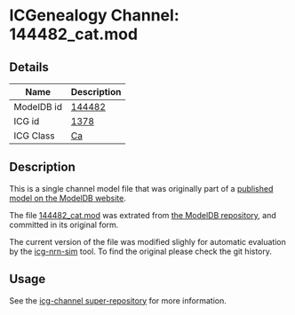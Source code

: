 # ICGenealogy Channel: 144482\_cat.mod

## Details

Name | Description
---- | -----------
ModelDB id | [144482](http://senselab.med.yale.edu/ModelDB/ShowModel.cshtml?model=144482)
ICG id | [1378](http://icg.neurotheory.ox.ac.uk/channels/3/1378)
ICG Class | [Ca](http://icg.neurotheory.ox.ac.uk/channels/3)

## Description

This is a single channel model file that was originally part of a [published model on the ModelDB website](http://senselab.med.yale.edu/ModelDB/ShowModel.cshtml?model=144482).


The file [144482\_cat.mod](144482_cat.mod) was extrated from [the ModelDB repository](http://senselab.med.yale.edu/ModelDB/ShowModel.cshtml?model=144482), and committed in its original form.

The current version of the file was modified slighly for automatic evaluation by the [icg-nrn-sim](https://github.com/icgenealogy/icg-nrn-sim) tool. To find the original please check the git history.


## Usage

See the [icg-channel super-repository](https://github.com/icgenealogy/icg-channels) for more information.